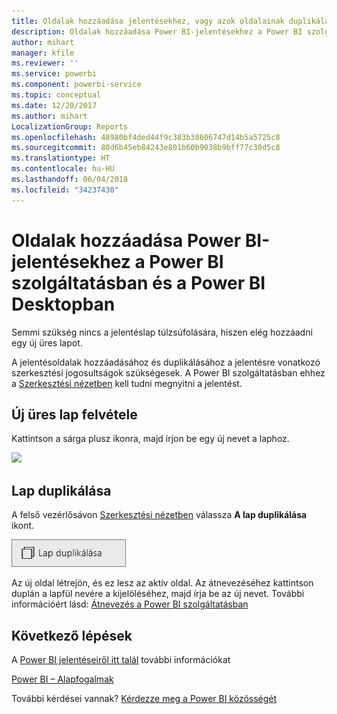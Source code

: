```yaml
---
title: Oldalak hozzáadása jelentésekhez, vagy azok oldalainak duplikálása
description: Oldalak hozzáadása Power BI-jelentésekhez a Power BI szolgáltatásban és a Power BI Desktopban
author: mihart
manager: kfile
ms.reviewer: ''
ms.service: powerbi
ms.component: powerbi-service
ms.topic: conceptual
ms.date: 12/20/2017
ms.author: mihart
LocalizationGroup: Reports
ms.openlocfilehash: 48980bf4ded44f9c383b38606747d14b5a5725c8
ms.sourcegitcommit: 80d6b45eb84243e801b60b9038b9bff77c30d5c8
ms.translationtype: HT
ms.contentlocale: hu-HU
ms.lasthandoff: 06/04/2018
ms.locfileid: "34237430"
---
```

# <a name="add-a-page-to-a-power-bi-report-in-power-bi-service-and-power-bi-desktop"></a>Oldalak hozzáadása Power BI-jelentésekhez a Power BI szolgáltatásban és a Power BI Desktopban
Semmi szükség nincs a jelentéslap túlzsúfolására, hiszen elég hozzáadni egy új üres lapot. 

A jelentésoldalak hozzáadásához és duplikálásához a jelentésre vonatkozó szerkesztési jogosultságok szükségesek. A Power BI szolgáltatásban ehhez a [Szerkesztési nézetben](service-reading-view-and-editing-view.md) kell tudni megnyitni a jelentést. 

## <a name="add-a-new-blank-page"></a>Új üres lap felvétele
Kattintson a sárga plusz ikonra, majd írjon be egy új nevet a laphoz.  

![](media/power-bi-report-add-page/reorderpages2.gif)

## <a name="duplicate-a-page"></a>Lap duplikálása
A felső vezérlősávon [Szerkesztési nézetben](service-interact-with-a-report-in-editing-view.md) válassza **A lap duplikálása** ikont.

![](media/power-bi-report-add-page/pbi_duplicate.png)

Az új oldal létrejön, és ez lesz az aktív oldal. Az átnevezéséhez kattintson duplán a lapfül nevére a kijelöléséhez, majd írja be az új nevet.  További információért lásd: [Átnevezés a Power BI szolgáltatásban](service-rename.md)

## <a name="next-steps"></a>Következő lépések
A [Power BI jelentéseiről itt talál](service-reports.md) további információkat

[Power BI – Alapfogalmak](service-basic-concepts.md)

További kérdései vannak? [Kérdezze meg a Power BI közösségét](http://community.powerbi.com/)

